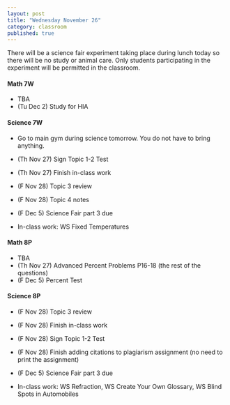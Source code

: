 ```yaml
---
layout: post
title: "Wednesday November 26"
category: classroom
published: true
---
```

There will be a science fair experiment taking place during lunch today so there will be no study or animal care. Only students participating in the experiment will be permitted in the classroom.

#### Math 7W
* TBA
* (Tu Dec 2) Study for HIA

#### Science 7W
* Go to main gym during science tomorrow. You do not have to bring anything.
* (Th Nov 27) Sign Topic 1-2 Test
* (Th Nov 27) Finish in-class work
* (F Nov 28) Topic 3 review
* (F Nov 28) Topic 4 notes
* (F Dec 5) Science Fair part 3 due

* In-class work: WS Fixed Temperatures

#### Math 8P
* TBA
* (Th Nov 27) Advanced Percent Problems P16-18 (the rest of the questions)
* (F Dec 5) Percent Test

#### Science 8P
* (F Nov 28) Topic 3 review
* (F Nov 28) Finish in-class work
* (F Nov 28) Sign Topic 1-2 Test
* (F Nov 28) Finish adding citations to plagiarism assignment (no need to print the assignment)
* (F Dec 5) Science Fair part 3 due

* In-class work: WS Refraction, WS Create Your Own Glossary, WS Blind Spots in Automobiles
